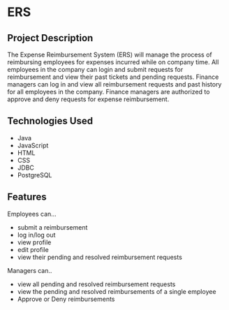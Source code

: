 # ERS

## Project Description

The Expense Reimbursement System (ERS) will manage the process of reimbursing employees for expenses incurred while on company time. All employees in the company can login and submit requests for reimbursement and view their past tickets and pending requests. Finance managers can log in and view all reimbursement requests and past history for all employees in the company. Finance managers are authorized to approve and deny requests for expense reimbursement.

## Technologies Used

* Java
* JavaScript
* HTML
* CSS
* JDBC
* PostgreSQL

## Features

Employees can...
* submit a reimbursement
* log in/log out
* view profile
* edit profile
* view their pending and resolved reimbursement requests
  
Managers can..
* view all pending and resolved reimbursement requests
* view the pending and resolved reimbursements of a single employee
* Approve or Deny reimbursements
